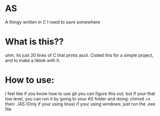 # AS
A thingy written in C I need to save somewhere

# What is this??
uhm, its just 20 lines of C that prints ascii. Coded this for a simple project, and to make a tiktok with it.

# How to use:
I feel like if you know how to use git you can figure this out, but if your that low level, you can run it by going to your AS folder and doing: chmod +x then:  ./AS (Only if your using linux) if your using windows: just run the .exe file
